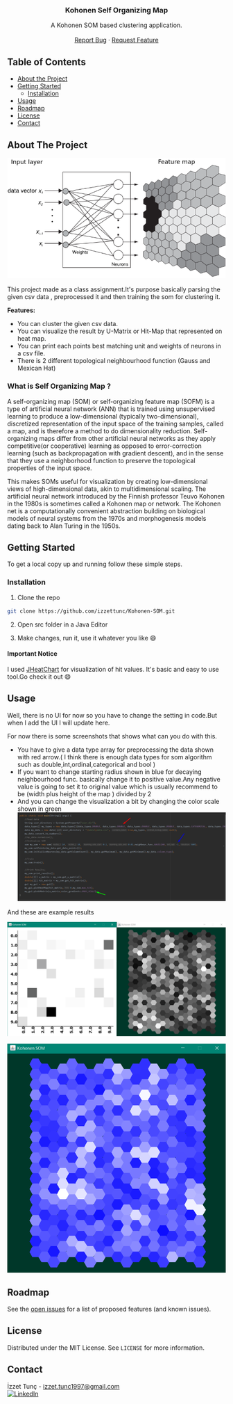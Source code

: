 <br />
<p align="center">

  <h3 align="center">Kohonen Self Organizing Map</h3>

  <p align="center">
    A Kohonen SOM based clustering application.
    <br />
    <br />
    <a href="https://github.com/izzettunc/Kohonen-SOM/issues">Report Bug</a>
    ·
    <a href="https://github.com/izzettunc/Kohonen-SOM/issues">Request Feature</a>
  </p>
</p>



<!-- TABLE OF CONTENTS -->
## Table of Contents

* [About the Project](#about-the-project)
* [Getting Started](#getting-started)
  * [Installation](#installation)
* [Usage](#usage)
* [Roadmap](#roadmap)
* [License](#license)
* [Contact](#contact)



<!-- ABOUT THE PROJECT -->
## About The Project

![Product Name Screen Shot][product-screenshot]

This project made as a class assignment.It's purpose basically parsing the given csv data , preprocessed it and then training the som for clustering it.

**Features:**

* You can cluster the given csv data.
* You can visualize the result by U-Matrix or Hit-Map that represented on heat map.
* You can print each points best matching unit and weights of neurons in a csv file.
* There is 2 different topological neighbourhood function (Gauss and Mexican Hat)

### What is Self Organizing Map ?

A self-organizing map (SOM) or self-organizing feature map (SOFM) is a type of artificial neural network (ANN) that is trained using unsupervised learning to produce a low-dimensional (typically two-dimensional), discretized representation of the input space of the training samples, called a map, and is therefore a method to do dimensionality reduction. Self-organizing maps differ from other artificial neural networks as they apply competitive(or cooperative) learning as opposed to error-correction learning (such as backpropagation with gradient descent), and in the sense that they use a neighborhood function to preserve the topological properties of the input space.

This makes SOMs useful for visualization by creating low-dimensional views of high-dimensional data, akin to multidimensional scaling. The artificial neural network introduced by the Finnish professor Teuvo Kohonen in the 1980s is sometimes called a Kohonen map or network. The Kohonen net is a computationally convenient abstraction building on biological models of neural systems from the 1970s and morphogenesis models dating back to Alan Turing in the 1950s.

<!-- GETTING STARTED -->
## Getting Started

To get a local copy up and running follow these simple steps.

### Installation

1.  Clone the repo
```sh
git clone https://github.com/izzettunc/Kohonen-SOM.git 
```
2. Open src folder in a Java Editor

3. Make changes, run it, use it whatever you like :smile:

#### Important Notice

I used [JHeatChart](http://www.javaheatmap.com) for visualization of hit values. It's basic and easy to use tool.Go check it out :smile:

<!-- USAGE EXAMPLES -->
## Usage

Well, there is no UI for now so you have to change the setting in code.But when I add the UI I will update here.

For now there is some screenshots that shows what can you do with this.

* You have to give a data type array for preprocessing the data shown with red arrow.( I think there is enough data types for som algorithm such as double,int,ordinal,categorical and bool )
* If you want to change starting radius shown in blue for decaying neighbourhood func. basically change it to positive value.Any negative value is going to set it to original value which is usually recommend to be (width plus height of the map ) divided by 2
* And you can change the visualization a bit by changing the color scale shown in green
![settings][settings-screenshot]

And these are example results

![result][res-screenshot]

![result2][res2-screenshot]

<!-- ROADMAP -->
## Roadmap

See the [open issues](https://github.com/izzettunc/newsClassification/issues) for a list of proposed features (and known issues).

<!-- LICENSE -->
## License

Distributed under the MIT License. See `LICENSE` for more information.

<!-- CONTACT -->
## Contact

İzzet Tunç - izzet.tunc1997@gmail.com
<br>
[![LinkedIn][linkedin-shield]][linkedin-url]

[linkedin-shield]: https://img.shields.io/badge/-LinkedIn-black.svg?style=flat-square&logo=linkedin&colorB=555
[linkedin-url]: https://www.linkedin.com/in/izzettunc
[product-screenshot]: data/screenshots/landing.png

[settings-screenshot]: data/screenshots/settings.png
[res-screenshot]: data/screenshots/res.png
[res2-screenshot]: data/screenshots/res2.png
